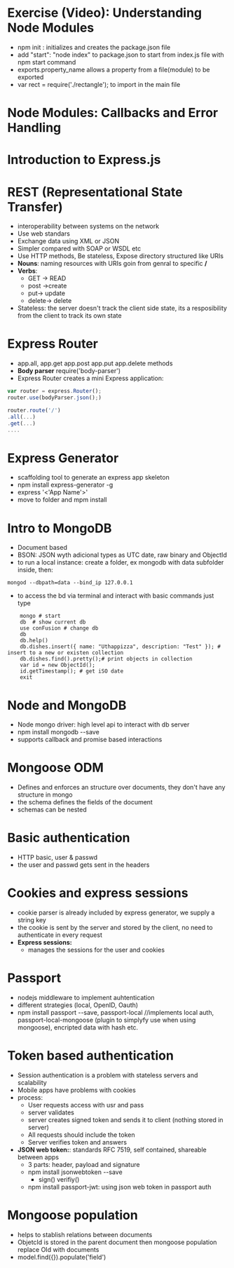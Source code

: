# Exercise (Video): Understanding Node Modules
- npm init : initializes and creates the package.json file
- add "start": "node index" to package.json to start from index.js file with npm start command
- exports.property_name allows a property from a file(module) to be exported
- var rect = require('./rectangle'); to import in the main file
# Node Modules: Callbacks and Error Handling
# Introduction to Express.js
# REST (Representational State Transfer)
- interoperability between systems on the network
- Use web standars
- Exchange data using XML or JSON
- Simpler compared with SOAP or WSDL etc
- Use HTTP methods, Be stateless, Expose directory structured like URIs
- **Nouns**: naming resources with URIs goin from genral to specific **/** 
- **Verbs**: 
    - GET -> READ    
    - post ->create 
    - put-> update 
    - delete-> delete
- Stateless: the server doesn't track the client side state, its a resposibility from the client to track its own state
# Express Router
- app.all, app.get app.post app.put app.delete methods
- **Body parser** require('body-parser')
- Express Router creates a mini Express application:
```js 
var router = express.Router();
router.use(bodyParser.json();)

router.route('/')
.all(...)
.get(...)
....
```
# Express Generator
- scaffolding tool to generate an express app skeleton
- npm install express-generator -g
- express '<'App Name'>'
- move to folder and mpm install
# Intro to MongoDB
- Document based
- BSON: JSON wyth adicional types as UTC date, raw binary and ObjectId
- to run a local instance: create a folder, ex mongodb with data subfolder inside, then:
```shell
mongod --dbpath=data --bind_ip 127.0.0.1
```
- to access the bd via terminal and interact with basic commands just type
```shell
    mongo # start
    db  # show current db
    use conFusion # change db
    db
    db.help() 
    db.dishes.insert({ name: "Uthappizza", description: "Test" }); # insert to a new or existen collection
    db.dishes.find().pretty();# print objects in collection
    var id = new ObjectId();
    id.getTimestamp(); # get iSO date
    exit
```
# Node and MongoDB
- Node mongo driver: high level api to interact with db server
- npm install mongodb --save
- supports callback and promise based interactions
# Mongoose ODM
- Defines and enforces an structure over documents, they don't have any structure in mongo
- the schema defines the fields of the document
- schemas can be nested
# Basic authentication
- HTTP basic, user & passwd
- the user and passwd gets sent in the headers
# Cookies and express sessions
- cookie parser is already included by express generator, we supply a string key
- the cookie is sent by the server and stored by the client, no need to authenticate in every request
- **Express sessions:**
    - manages the sessions for the user and cookies
# Passport
- nodejs middleware to implement auhtentication 
- different strategies (local, OpenID, Oauth)
- npm install passport --save, passport-local //implements local auth, passport-local-mongoose (plugin to simplyfy use when using mongoose), encripted data with hash etc.
# Token based authentication
- Session authentication is a problem with stateless servers and scalability
- Mobile apps have problems with cookies
- process: 
    - User requests access with usr and pass
    - server validates
    - server creates signed token and sends it to client (nothing stored in server)
    - All requests should include the token
    - Server verifies token and answers
- **JSON web token:**: standards RFC 7519, self contained, shareable between apps
    - 3 parts: header, payload and signature
    - npm install jsonwebtoken --save
        - sign() verifiy()
    - npm install passport-jwt: using json web token in passport auth
# Mongoose population
- helps to stablish relations between documents
- ObjetcId is stored in the parent document then mongoose population replace OId with documents
- model.find({}).populate('field')
     









